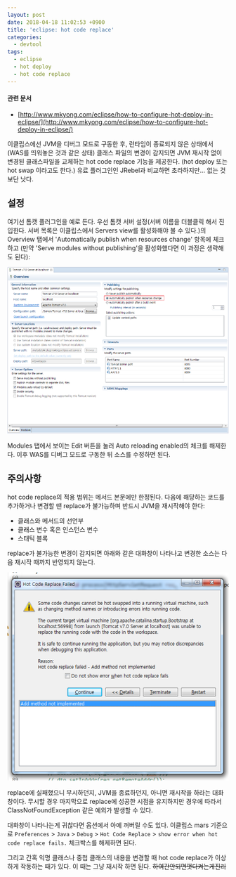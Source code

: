 ```yaml
---
layout: post
date: 2018-04-18 11:02:53 +0900
title: 'eclipse: hot code replace'
categories:
  - devtool
tags:
  - eclipse
  - hot deploy
  - hot code replace
---
```


#### 관련 문서
- [http://www.mkyong.com/eclipse/how-to-configure-hot-deploy-in-eclipse/](http://www.mkyong.com/eclipse/how-to-configure-hot-deploy-in-eclipse/)

이클립스에선 JVM을 디버그 모드로 구동한 후, 런타임이 종료되지 않은 상태에서(WAS를 띄워놓은 것과 같은 상태) 클래스 파일의 변경이 감지되면 JVM 재시작 없이 변경된 클래스파일을 교체하는 hot code replace 기능을 제공한다. (hot deploy 또는 hot swap 이라고도 한다.) 유료 플러그인인 JRebel과 비교하면 초라하지만... 없는 것보단 낫다.

## 설정
여기선 톰캣 플러그인을 예로 든다. 우선 톰캣 서버 설정(서버 이름을 더블클릭 해서 진입한다. 서버 목록은 이클립스에서 Servers view를 활성화해야 볼 수 있다.)의 Overview 탭에서 'Automatically publish when resources change' 항목에 체크하고 (만약 'Serve modules without publishing'을 활성화했다면 이 과정은 생략해도 된다):

![](/images/hot-code-replace-1.png)

Modules 탭에서 보이는 Edit 버튼을 눌러 Auto reloading enabled의 체크를 해제한다.
이후 WAS를 디버그 모드로 구동한 뒤 소스를 수정하면 된다.

## 주의사항
hot code replace의 적용 범위는 메서드 본문에만 한정된다. 다음에 해당하는 코드를 추가하거나 변경할 땐 replace가 불가능하며 반드시 JVM을 재시작해야 한다:
- 클래스와 메서드의 선언부
- 클래스 변수 혹은 인스턴스 변수
- 스태틱 블록

replace가 불가능한 변경이 감지되면 아래와 같은 대화창이 나타나고 변경한 소스는 다음 재시작 때까지 반영되지 않는다.

![](/images/hot-code-replace-2.png)

replace에 실패했으니 무시하던지, JVM을 종료하던지, 아니면 재시작을 하라는 대화창이다. 무시할 경우 마지막으로 replace에 성공한 시점을 유지하지만 경우에 따라서 ClassNotFoundException 같은 예외가 발생할 수 있다.

대화창이 나타나는게 귀찮다면 옵션에서 아예 꺼버릴 수도 있다. 이클립스 mars 기준으로 `Preferences` > `Java` > `Debug` > `Hot Code Replace` > `show error when hot code replace fails.` 체크박스를 해제하면 된다.

그리고 간혹 익명 클래스나 중첩 클래스의 내용을 변경할 때 hot code replace가 이상하게 작동하는 때가 있다. 이 때는 그냥 재시작 하면 된다. ~~하여간안되면껏다켜는게진리~~
